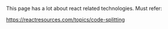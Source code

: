 This page has a lot about react related technologies. Must refer:

https://reactresources.com/topics/code-splitting
